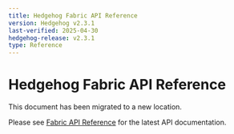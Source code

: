 ```yaml
---
title: Hedgehog Fabric API Reference
version: Hedgehog v2.3.1
last-verified: 2025-04-30
hedgehog-release: v2.3.1
type: Reference
---
```


# Hedgehog Fabric API Reference

This document has been migrated to a new location.

Please see [Fabric API Reference](./fabric-api.md) for the latest API documentation.

<!-- This file exists to maintain compatibility with existing links -->
